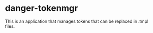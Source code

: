 danger-tokenmgr
===============

This is an application that manages tokens that can be replaced in .tmpl files.
